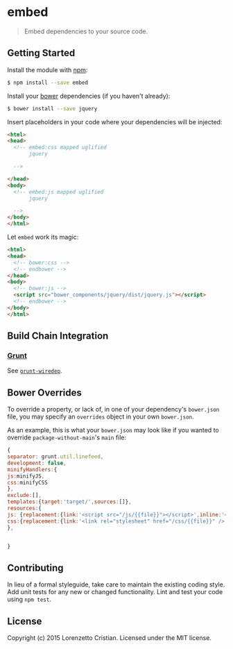 # embed
> Embed dependencies to your source code.


## Getting Started
Install the module with [npm](https://npmjs.org):

```bash
$ npm install --save embed
```

Install your [bower](http://bower.io) dependencies (if you haven't already):

```bash
$ bower install --save jquery
```

Insert placeholders in your code where your dependencies will be injected:

```html
<html>
<head>
  <!-- embed:css mapped uglified 
       jquery

  -->

</head>
<body>
  <!-- embed:js mapped uglified 
       jquery

  -->
</body>
</html>
```

Let `embed` work its magic:




```html
<html>
<head>
  <!-- bower:css -->
  <!-- endbower -->
</head>
<body>
  <!-- bower:js -->
  <script src="bower_components/jquery/dist/jquery.js"></script>
  <!-- endbower -->
</body>
</html>
```


## Build Chain Integration



### [Grunt](http://gruntjs.com)

See [`grunt-wiredep`](https://github.com/publicocean0/grunt-embed).




## Bower Overrides
To override a property, or lack of, in one of your dependency's `bower.json` file, you may specify an `overrides` object in your own `bower.json`.

As an example, this is what your `bower.json` may look like if you wanted to override `package-without-main`'s `main` file:

```js
{
separator: grunt.util.linefeed,
development: false, 
minifyHandlers:{
js:minifyJS,
css:minifyCSS
},  
exclude:[],  
templates:{target:'target/',sources:[]},
resources:{
js: {replacement:{link:'<script src="/js/{{file}}"></script>',inline:'<script>{{source}}</script>'},target:'js/'},
css:{replacement:{link:'<link rel="stylesheet" href="/css/{{file}}" />',inline:'<style><{{source}}<stype>'},target:'css/'}
},


}
```


## Contributing
In lieu of a formal styleguide, take care to maintain the existing coding style. Add unit tests for any new or changed functionality. Lint and test your code using `npm test`.


## License
Copyright (c) 2015 Lorenzetto Cristian. Licensed under the MIT license.


